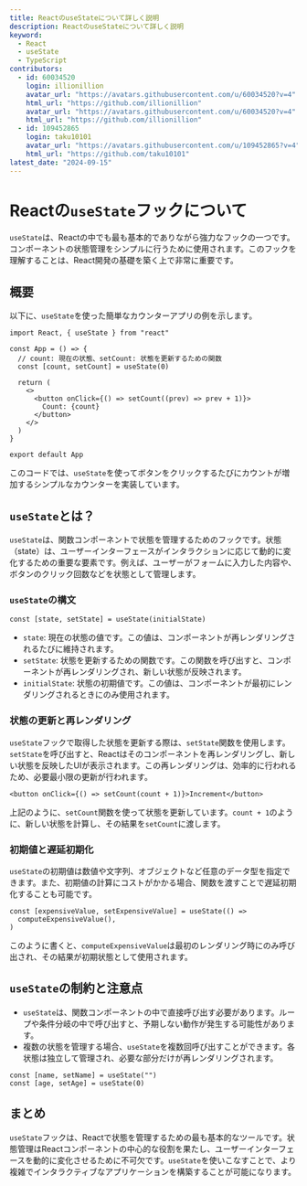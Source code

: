 ```yaml
---
title: ReactのuseStateについて詳しく説明
description: ReactのuseStateについて詳しく説明
keyword:
  - React
  - useState
  - TypeScript
contributors:
  - id: 60034520
    login: illionillion
    avatar_url: "https://avatars.githubusercontent.com/u/60034520?v=4"
    html_url: "https://github.com/illionillion"
    avatar_url: "https://avatars.githubusercontent.com/u/60034520?v=4"
    html_url: "https://github.com/illionillion"
  - id: 109452865
    login: taku10101
    avatar_url: "https://avatars.githubusercontent.com/u/109452865?v=4"
    html_url: "https://github.com/taku10101"
latest_date: "2024-09-15"
---
```


# Reactの`useState`フックについて

`useState`は、Reactの中でも最も基本的でありながら強力なフックの一つです。コンポーネントの状態管理をシンプルに行うために使用されます。このフックを理解することは、React開発の基礎を築く上で非常に重要です。

## 概要

以下に、`useState`を使った簡単なカウンターアプリの例を示します。

```tsx
import React, { useState } from "react"

const App = () => {
  // count: 現在の状態、setCount: 状態を更新するための関数
  const [count, setCount] = useState(0)

  return (
    <>
      <button onClick={() => setCount((prev) => prev + 1)}>
        Count: {count}
      </button>
    </>
  )
}

export default App
```

このコードでは、`useState`を使ってボタンをクリックするたびにカウントが増加するシンプルなカウンターを実装しています。

## `useState`とは？

`useState`は、関数コンポーネントで状態を管理するためのフックです。状態（state）は、ユーザーインターフェースがインタラクションに応じて動的に変化するための重要な要素です。例えば、ユーザーがフォームに入力した内容や、ボタンのクリック回数などを状態として管理します。

### `useState`の構文

```tsx
const [state, setState] = useState(initialState)
```

- `state`: 現在の状態の値です。この値は、コンポーネントが再レンダリングされるたびに維持されます。
- `setState`: 状態を更新するための関数です。この関数を呼び出すと、コンポーネントが再レンダリングされ、新しい状態が反映されます。
- `initialState`: 状態の初期値です。この値は、コンポーネントが最初にレンダリングされるときにのみ使用されます。

### 状態の更新と再レンダリング

`useState`フックで取得した状態を更新する際は、`setState`関数を使用します。`setState`を呼び出すと、Reactはそのコンポーネントを再レンダリングし、新しい状態を反映したUIが表示されます。この再レンダリングは、効率的に行われるため、必要最小限の更新が行われます。

```tsx
<button onClick={() => setCount(count + 1)}>Increment</button>
```

上記のように、`setCount`関数を使って状態を更新しています。`count + 1`のように、新しい状態を計算し、その結果を`setCount`に渡します。

### 初期値と遅延初期化

`useState`の初期値は数値や文字列、オブジェクトなど任意のデータ型を指定できます。また、初期値の計算にコストがかかる場合、関数を渡すことで遅延初期化することも可能です。

```tsx
const [expensiveValue, setExpensiveValue] = useState(() =>
  computeExpensiveValue(),
)
```

このように書くと、`computeExpensiveValue`は最初のレンダリング時にのみ呼び出され、その結果が初期状態として使用されます。

## `useState`の制約と注意点

- `useState`は、関数コンポーネントの中で直接呼び出す必要があります。ループや条件分岐の中で呼び出すと、予期しない動作が発生する可能性があります。
- 複数の状態を管理する場合、`useState`を複数回呼び出すことができます。各状態は独立して管理され、必要な部分だけが再レンダリングされます。

```tsx
const [name, setName] = useState("")
const [age, setAge] = useState(0)
```

## まとめ

`useState`フックは、Reactで状態を管理するための最も基本的なツールです。状態管理はReactコンポーネントの中心的な役割を果たし、ユーザーインターフェースを動的に変化させるために不可欠です。`useState`を使いこなすことで、より複雑でインタラクティブなアプリケーションを構築することが可能になります。
